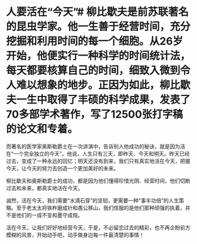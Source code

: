 # 人要活在“今天”# 柳比歇夫是前苏联著名的昆虫学家。他一生善于经营时间，充分挖掘和利用时间的每一个细胞。从26岁开始，他便实行一种科学的时间统计法，每天都要核算自己的时间，细致入微到令人难以想象的地步。正因为如此，柳比歇夫一生中取得了丰硕的科学成果，发表了70多部学术著作，写了12500张打字稿的论文和专着。 

 而著名的医学家奥斯勒爵士在一次讲演中，告诉别人他成功的秘诀，就是因为活在“一个完全独立的今天”。他说，人生只有三天，即昨天、今天和明天。昨天已经过去，变成了一种永远的回忆；明天还没有到来，我们只有真实地活在今天，把握今天，让今天的努力去创造一个更加美好的未来。 

 柳比歇夫和奥斯勒爵士的成功，都是因为他们懂得珍惜光阴、经营时间，他们切断过去和未来，都真实地活在今天。 

 诚然，活在今天，我们需要“水滴石穿”的坚韧，更需要一种“事半功倍”的人生策略。至于老太太将铁杵磨成针和愚公移山，我们信服的是他们那种顽强的执着，并不是他们的一成不变和墨守成规。 

 活在今天，让我们好好地经营今天，于是，不必留恋过去的精彩，也不再企盼前方模糊的风景，开始动手吧，动手做身边每一件最清楚的事情！
  